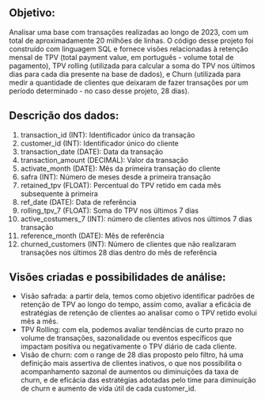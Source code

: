 ## Objetivo:
Analisar uma base com transações realizadas ao longo de 2023, com um total de aproximadamente 20 milhões de linhas. O código desse projeto foi construído com linguagem SQL e fornece visões relacionadas à retenção mensal de TPV (total payment value, em português - volume total de pagamento), TPV rolling (utilizada para calcular a soma do TPV nos últimos dias para cada dia presente na base de dados), e Churn (utilizada para medir a quantidade de clientes que deixaram de fazer transações por um período determinado - no caso desse projeto, 28 dias).

## Descrição dos dados:
1) transaction_id (INT): Identificador único da transação
2) customer_id (INT): Identificador único do cliente
3) transaction_date (DATE): Data da transação
4) transaction_amount (DECIMAL): Valor da transação
5) activate_month (DATE): Mês da primeira transação do cliente
6) safra (INT): Número de meses desde a primeira transação
7) retained_tpv (FLOAT): Percentual do TPV retido em cada mês subsequente à primeira
8) ref_date (DATE): Data de referência
9) rolling_tpv_7 (FLOAT): Soma do TPV nos últimos 7 dias
10) active_costumers_7 (INT): número de clientes ativos nos últimos 7 dias transação
11) reference_month (DATE): Mês de referência
12) churned_customers (INT): Número de clientes que não realizaram transações nos últimos 28 dias dentro do mês de referência

## Visões criadas e possibilidades de análise:
- Visão safrada: a partir dela, temos como objetivo identificar padrões de retenção de TPV ao longo do tempo, assim como, avaliar a eficácia de estratégias de retenção de clientes ao analisar como o TPV retido evolui mês a mês.
- TPV Rolling: com ela, podemos avaliar tendências de curto prazo no volume de transações, sazonalidade ou eventos específicos que impactam positiva ou negativamente o TPV diário de cada cliente.
- Visão de churn: com o range de 28 dias proposto pelo filtro, há uma definição mais assertiva de clientes inativos, o que nos possibilita o acompanhamento sazonal de aumentos ou diminuições da taxa de churn, e de eficácia das estratégias adotadas pelo time para diminuição de churn e aumento de vida útil de cada customer_id.
